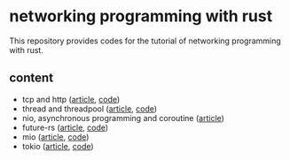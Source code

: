 # networking programming with rust

This repository provides codes for the tutorial of networking programming with rust.

## content

- tcp and http ([article](https://zhuanlan.zhihu.com/p/424265902), [code](./tcp%20and%20http))
- thread and threadpool ([article](https://zhuanlan.zhihu.com/p/424884812), [code](./thread%20and%20threadpool))
- nio, asynchronous programming and coroutine ([article](https://zhuanlan.zhihu.com/p/424911422))
- future-rs ([article](https://zhuanlan.zhihu.com/p/425277229), [code](./future%20and%20future-rs))
- mio ([article](https://zhuanlan.zhihu.com/p/425696404), [code](./mio))
- tokio ([article](https://zhuanlan.zhihu.com/p/426062300), [code](./tokio))

